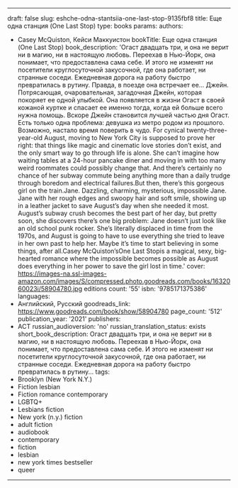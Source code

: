 ---






draft: false
slug: eshche-odna-stantsiia-one-last-stop-9135fbf8
title: Еще одна станция (One Last Stop)
type: books
params:
  authors:
  - Casey McQuiston, Кейси Маккуистон
  bookTitle: Еще одна станция (One Last Stop)
  book_description: 'Огаст двадцать три, и она не верит ни в магию, ни в настоящую
    любовь. Переехав в Нью-Йорк, она понимает, что предоставлена сама себе. И этого
    не изменят ни посетители круглосуточной  закусочной, где она работает, ни странные
    соседи. Ежедневная дорога на работу быстро превратилась в рутину.
    Правда, в поезде она встречает ее…
    Джейн. Потрясающая, очаровательная, загадочная Джейн, которая покоряет ее одной
    улыбкой. Она появляется в жизни Огаст в своей кожаной куртке и спасает ее именно
    тогда, когда ей больше всего нужна помощь. Вскоре Джейн становится лучшей частью
    дня Огаст. Есть только одна проблема: девушка из метро родом из прошлого.
    Возможно, настало время поверить в чудо.
    For cynical twenty-three-year-old August, moving to New York City is supposed
    to prove her right: that things like magic and cinematic love stories don’t exist,
    and the only smart way to go through life is alone. She can’t imagine how waiting
    tables at a 24-hour pancake diner and moving in with too many weird roommates
    could possibly change that. And there’s certainly no chance of her subway commute
    being anything more than a daily trudge through boredom and electrical failures.But
    then, there’s this gorgeous girl on the train.Jane. Dazzling, charming, mysterious,
    impossible Jane. Jane with her rough edges and swoopy hair and soft smile, showing
    up in a leather jacket to save August’s day when she needed it most. August’s
    subway crush becomes the best part of her day, but pretty soon, she discovers
    there’s one big problem: Jane doesn’t just look like an old school punk rocker.
    She’s literally displaced in time from the 1970s, and August is going to have
    to use everything she tried to leave in her own past to help her. Maybe it’s time
    to start believing in some things, after all.Casey McQuiston’sOne Last Stopis
    a magical, sexy, big-hearted romance where the impossible becomes possible as
    August does everything in her power to save the girl lost in time.'
  cover: https://images-na.ssl-images-amazon.com/images/S/compressed.photo.goodreads.com/books/1632060023i/58904780.jpg
  editions count: '55'
  isbn: '9785171375386'
  languages:
  - Английский, Русский
  goodreads_link: https://www.goodreads.com/book/show/58904780
  page_count: '512'
  publication_year: '2021'
  publishers:
  - АСТ
  russian_audioversion: 'no'
  russian_translation_status: exists
  short_book_description: Огаст двадцать три, и она не верит ни в магию, ни в настоящую
    любовь. Переехав в Нью-Йорк, она понимает, что предоставлена сама себе. И этого
    не изменят ни посетители круглосуточной закусочной, где она работает, ни странные
    соседи. Ежедневная дорога на работу быстро превратилась в рутину...
  tags:
  - Brooklyn (New York N.Y.)
  - Fiction lesbian
  - Fiction romance contemporary
  - LGBTQ+
  - Lesbians fiction
  - New york (n.y.) fiction
  - adult fiction
  - audiobook
  - contemporary
  - fiction
  - lesbian
  - new york times bestseller
  - queer
---